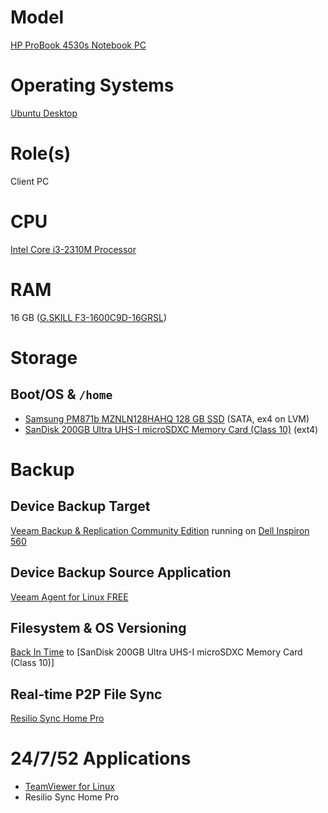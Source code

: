 # Model

[HP ProBook 4530s Notebook PC](https://support.hp.com/us-en/product/hp-probook-4530s-notebook-pc/5060880)

# Operating Systems

[Ubuntu Desktop](https://ubuntu.com/download/desktop)

# Role(s)

Client PC

# CPU

[Intel Core i3-2310M Processor](https://ark.intel.com/content/www/us/en/ark/products/52220/intel-core-i3-2310m-processor-3m-cache-2-10-ghz.html)

# RAM

16 GB ([G.SKILL F3-1600C9D-16GRSL](http://www.gskill.com/product/2/159/1537259792/F3-1600C9D-16GRSLRipjaws-DDR3-SO-DIMMDDR3L-1600MHz-CL9-9-9-1.35V16GB-(2x8GB)))

# Storage

## Boot/OS & `/home`

* [Samsung PM871b MZNLN128HAHQ 128 GB SSD](https://www.samsung.com/semiconductor/ssd/client-ssd/MZNLN128HAHQ/) (SATA, ex4 on LVM)
* [SanDisk 200GB Ultra UHS-I microSDXC Memory Card (Class 10)](https://www.bhphotovideo.com/c/product/1132692-REG/sandisk_sdsdquan_200g_a4a_200gb_ultra_uhs_i_microsdxc.html) (ext4)

# Backup

## Device Backup Target 

[Veeam Backup & Replication Community Edition](https://www.veeam.com/virtual-machine-backup-solution-free.html) running on [Dell Inspiron 560](https://github.com/jdrch/Hardware/blob/master/Dell%20Inspiron%20560.md)

## Device Backup Source Application

[Veeam Agent for Linux FREE](https://www.veeam.com/linux-backup-free.html)

## Filesystem & OS Versioning

[Back In Time](https://github.com/bit-team/backintime) to [SanDisk 200GB Ultra UHS-I microSDXC Memory Card (Class 10)]

## Real-time P2P File Sync

[Resilio Sync Home Pro](https://www.resilio.com/individuals/)

# 24/7/52 Applications

* [TeamViewer for Linux](https://www.teamviewer.com/en-us/download/linux/)
* Resilio Sync Home Pro
